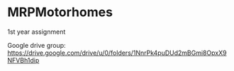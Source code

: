 # MRPMotorhomes

1st year assignment

Google drive group: https://drive.google.com/drive/u/0/folders/1NnrPk4puDUd2mBGmi8OpxX9NFVBh1dip
